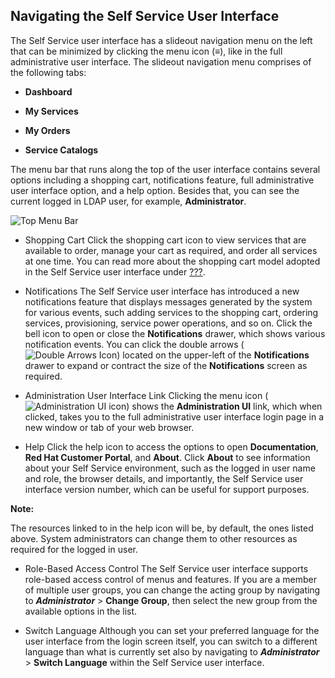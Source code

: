 ## Navigating the Self Service User Interface

The Self Service user interface has a slideout navigation menu on the left that can be minimized by clicking the menu icon (≡), like in the full administrative user interface. The slideout navigation menu comprises of the following tabs:

  - **Dashboard**

  - **My Services**

  - **My Orders**

  - **Service Catalogs**

The menu bar that runs along the top of the user interface contains several options including a shopping cart, notifications feature, full administrative user interface option, and a help option. Besides that,
you can see the current logged in LDAP user, for example,
**Administrator**.

![Top Menu Bar](../images/ssui-menu-bar.png)

  - Shopping Cart
    Click the shopping cart icon to view services that are available to order, manage your cart as required, and order all services at one time. You can read more about the shopping cart model adopted in the
    Self Service user interface under [???](#service-catalog-tab).

  - Notifications
    The Self Service user interface has introduced a new notifications feature that displays messages generated by the system for various events, such adding services to the shopping cart, ordering
    services, provisioning, service power operations, and so on. Click the bell icon to open or close the **Notifications** drawer, which shows various notification events. You can click the double arrows
    (![Double Arrows Icon](../images/ssui_doublearrows_icon.png)) located on the upper-left of the **Notifications** drawer to expand or contract the size of the **Notifications** screen as required.

  - Administration User Interface Link Clicking the menu icon (![Administration UI icon](../images/ssui-administration-ui-icon.png)) shows the **Administration UI** link, which when clicked, takes you to the full administrative user interface login page in a new window or tab of your web browser.

  - Help
    Click the help icon to access the options to open **Documentation**,
    **Red Hat Customer Portal**, and **About**. Click **About** to see information about your Self Service environment, such as the logged in user name and role, the browser details, and importantly, the Self Service user interface version number, which can be useful for support purposes.

**Note:**

The resources linked to in the help icon will be, by default, the ones listed above. System administrators can change them to other resources as required for the logged in user.

  - Role-Based Access Control
    The Self Service user interface supports role-based access control of menus and features. If you are a member of multiple user groups, you can change the acting group by navigating to ***Administrator***
    \> **Change Group**, then select the new group from the available options in the list.

  - Switch Language
    Although you can set your preferred language for the user interface from the login screen itself, you can switch to a different language than what is currently set also by navigating to ***Administrator***
    \> **Switch Language** within the Self Service user interface.
